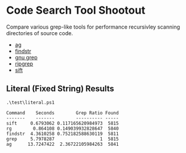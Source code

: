 # Code Search Tool Shootout
Compare various grep-like tools for performance recursivley scanning directories of source code.

- [ag](https://github.com/ggreer/the_silver_searcher)
- [findstr](https://ss64.com/nt/findstr.html)
- [gnu grep](https://www.gnu.org/software/grep/)
- [ripgrep](https://github.com/BurntSushi/ripgrep)
- [sift](https://github.com/svent/sift)

## Literal (Fixed String) Results

```
.\test\literal.ps1

Command    Seconds        Grep Ratio Found
-------    -------        ---------- -----
sift     0.6793062 0.117165620984973  5815
rg        0.864108 0.149039932828647  5840
findstr  4.3610258 0.752182588630119  5811
grep     5.7978287                 1  5815
ag      13.7247422  2.36722105984263  5841

